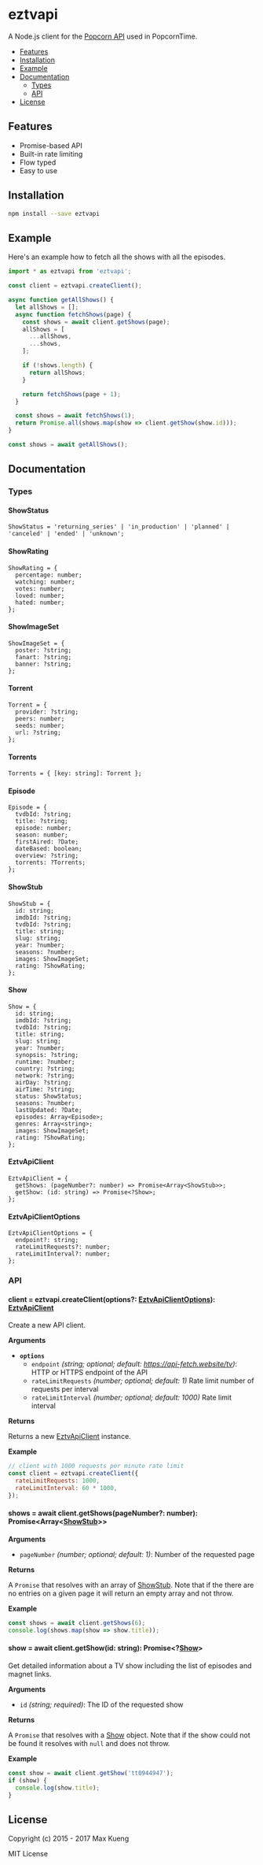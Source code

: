 eztvapi
=======

A Node.js client for the [Popcorn API][popcornapi-docs] used in PopcornTime.

 - [Features](#features)
 - [Installation](#installation)
 - [Example](#example)
 - [Documentation](#documentation)
   - [Types](#types)
   - [API](#api)
 - [License](#license)

## Features

 - Promise-based API
 - Built-in rate limiting
 - Flow typed
 - Easy to use

## Installation

```sh
npm install --save eztvapi
```

## Example

Here's an example how to fetch all the shows with all the episodes.

```js
import * as eztvapi from 'eztvapi';

const client = eztvapi.createClient();

async function getAllShows() {
  let allShows = [];
  async function fetchShows(page) {
    const shows = await client.getShows(page);
    allShows = [
      ...allShows,
      ...shows,
    ];

    if (!shows.length) {
      return allShows;
    }

    return fetchShows(page + 1);
  }

  const shows = await fetchShows(1);
  return Promise.all(shows.map(show => client.getShow(show.id)));
}

const shows = await getAllShows();

```

## Documentation

### Types

#### ShowStatus

```
ShowStatus = 'returning_series' | 'in_production' | 'planned' | 'canceled' | 'ended' | 'unknown';
```

#### ShowRating

```
ShowRating = {
  percentage: number;
  watching: number;
  votes: number;
  loved: number;
  hated: number;
};
```

#### ShowImageSet

```
ShowImageSet = {
  poster: ?string;
  fanart: ?string;
  banner: ?string;
};
```

#### Torrent

```
Torrent = {
  provider: ?string;
  peers: number;
  seeds: number;
  url: ?string;
};
```

#### Torrents

```
Torrents = { [key: string]: Torrent };
```

#### Episode

```
Episode = {
  tvdbId: ?string;
  title: ?string;
  episode: number;
  season: number;
  firstAired: ?Date;
  dateBased: boolean;
  overview: ?string;
  torrents: ?Torrents;
};
```

#### ShowStub

```
ShowStub = {
  id: string;
  imdbId: ?string;
  tvdbId: ?string;
  title: string;
  slug: string;
  year: ?number;
  seasons: ?number;
  images: ShowImageSet;
  rating: ?ShowRating;
};
```

#### Show

```
Show = {
  id: string;
  imdbId: ?string;
  tvdbId: ?string;
  title: string;
  slug: string;
  year: ?number;
  synopsis: ?string;
  runtime: ?number;
  country: ?string;
  network: ?string;
  airDay: ?string;
  airTime: ?string;
  status: ShowStatus;
  seasons: ?number;
  lastUpdated: ?Date;
  episodes: Array<Episode>;
  genres: Array<string>;
  images: ShowImageSet;
  rating: ?ShowRating;
};
```

#### EztvApiClient

```
EztvApiClient = {
  getShows: (pageNumber?: number) => Promise<Array<ShowStub>>;
  getShow: (id: string) => Promise<?Show>;
};
```

#### EztvApiClientOptions

```
EztvApiClientOptions = {
  endpoint?: string;
  rateLimitRequests?: number;
  rateLimitInterval?: number;
};
```

### API

#### client = eztvapi.createClient(options?: [EztvApiClientOptions](#eztvapioptions)): [EztvApiClient](#eztvapiclient)

Create a new API client.

**Arguments**

 - **`options`**
   - `endpoint` _(string; optional; default: https://api-fetch.website/tv)_: HTTP or HTTPS endpoint of the API
   - `rateLimitRequests` _(number; optional; default: 1)_ Rate limit number of requests per interval
   - `rateLimitInterval` _(number; optional; default: 1000)_ Rate limit interval

**Returns**

Returns a new [EztvApiClient](#eztvapiclient) instance.

**Example**

```js
// client with 1000 requests per minute rate limit
const client = eztvapi.createClient({
  rateLimitRequests: 1000,
  rateLimitInterval: 60 * 1000,
});
```

#### shows = await client.getShows(pageNumber?: number): Promise<Array<[ShowStub](#showstub)>>

**Arguments**

 - `pageNumber` _(number; optional; default: 1)_: Number of the requested page

**Returns**

A `Promise` that resolves with an array of [ShowStub](#showstub). Note that if
the there are no entries on a given page it will return an empty array and not
throw.

**Example**

```js
const shows = await client.getShows(6);
console.log(shows.map(show => show.title));
```

#### show = await client.getShow(id: string): Promise<?[Show](#show)>

Get detailed information about a TV show including the list of episodes and
magnet links.

**Arguments**

 - `id` _(string; required)_: The ID of the requested show

**Returns**

A `Promise` that resolves with a [Show](#show) object. Note that if the show
could not be found it resolves with `null` and does not throw.

**Example**

```js
const show = await client.getShow('tt0944947');
if (show) {
  console.log(show.title);
}
```

## License

Copyright (c) 2015 - 2017 Max Kueng

MIT License

[popcornapi-docs]: https://github.com/popcorn-official/popcorn-api/blob/master/README.md
